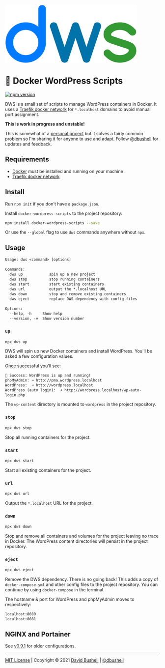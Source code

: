 ![Docker WordPress Scripts](/.github/dws-logo.svg)

# 🤖 Docker WordPress Scripts

[![npm version](https://badge.fury.io/js/docker-wordpress-scripts.svg)](https://badge.fury.io/js/docker-wordpress-scripts)

DWS is a small set of scripts to manage WordPress containers in Docker. It uses a [Traefik docker network](https://github.com/dbushell/docker-traefik) for `*.localhost` domains to avoid manual port assignment.

**This is work in progress and unstable!**

This is somewhat of a [personal project](https://dbushell.com/2020/02/07/docker-wordpress-portless-localhost-domains/) but it solves a fairly common problem so I'm sharing it for anyone to use and adapt. Follow [@dbushell](https://twitter.com/dbushell) for updates and feedback.

## Requirements

* [Docker](https://www.docker.com/) must be installed and running on your machine
* [Traefik docker network](https://github.com/dbushell/docker-traefik)

## Install

Run `npm init` if you don't have a `package.json`.

Install `docker-wordpress-scripts` to the project repository:

```sh
npm install docker-wordpress-scripts --save
```

Or use the `--global` flag to use `dws` commands anywhere without `npx`.

## Usage

```
Usage: dws <command> [options]

Commands:
  dws up            spin up a new project
  dws stop          stop running containers
  dws start         start existing containers
  dws url           output the *.localhost URL
  dws down          stop and remove existing containers
  dws eject         replace DWS dependency with config files

Options:
  --help, -h     Show help
  --version, -v  Show version number
```

### `up`

```sh
npx dws up
```

DWS will spin up new Docker containers and install WordPress. You'll be asked a few configuration values.

Once successful you'll see:

```
🤖 Success: WordPress is up and running!
phpMyAdmin: ➜ http://pma.wordpress.localhost
WordPress:  ➜ http://wordpress.localhost
WordPress (auto login):  ➜ http://wordpress.localhost/wp-auto-login.php
```

The `wp-content` directory is mounted to `wordpress` in the project repository.

### `stop`

```sh
npx dws stop
```

Stop all running containers for the project.

### `start`

```sh
npx dws start
```

Start all existing containers for the project.

### `url`
```sh
npx dws url
```

Output the `*.localhost` URL for the project.

### `down`

```sh
npx dws down
```

Stop and remove all containers and volumes for the project leaving no trace in Docker. The WordPress content directories will persist in the project repository.

### `eject`

```sh
npx dws eject
```

Remove the DWS dependency. There is no going back! This adds a copy of `docker-compose.yml` and other config files to the project repository. You can continue by using `docker-compose` in the terminal.

The hostname & port for WordPress and phpMyAdmin moves to respectively:

```
localhost:8080
localhost:8081
```

## NGINX and Portainer

See [v0.9.1](https://github.com/dbushell/docker-wordpress-scripts/tree/v0.9.1) for older configurations.

* * *

[MIT License](/LICENSE) | Copyright © 2021 [David Bushell](https://dbushell.com) | [@dbushell](https://twitter.com/dbushell)
